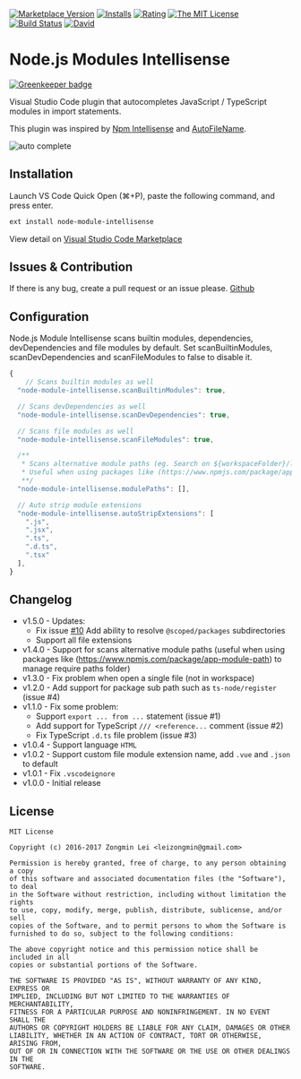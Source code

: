 [![Marketplace Version](https://vsmarketplacebadge.apphb.com/version/leizongmin.node-module-intellisense.svg)](https://marketplace.visualstudio.com/items?itemName=leizongmin.node-module-intellisense)
[![Installs](https://vsmarketplacebadge.apphb.com/installs/leizongmin.node-module-intellisense.svg)](https://marketplace.visualstudio.com/items?itemName=leizongmin.node-module-intellisense)
[![Rating](https://vsmarketplacebadge.apphb.com/rating/leizongmin.node-module-intellisense.svg)](https://marketplace.visualstudio.com/items?itemName=leizongmin.node-module-intellisense)
[![The MIT License](https://img.shields.io/badge/license-MIT-orange.svg?style=flat-square)](https://opensource.org/licenses/MIT)
[![Build Status](https://img.shields.io/travis/leizongmin/vscode-node-module-intellisense.svg)](https://travis-ci.org/leizongmin/vscode-node-module-intellisense)
[![David](https://img.shields.io/david/leizongmin/vscode-node-module-intellisense.svg?style=flat-square)](https://david-dm.org/leizongmin/vscode-node-module-intellisense)

# Node.js Modules Intellisense

[![Greenkeeper badge](https://badges.greenkeeper.io/leizongmin/vscode-node-module-intellisense.svg)](https://greenkeeper.io/)

Visual Studio Code plugin that autocompletes JavaScript / TypeScript modules in import statements.

This plugin was inspired by [Npm Intellisense](https://github.com/ChristianKohler/NpmIntellisense) and [AutoFileName](https://github.com/s6323859/vscode-autofilename).

![auto complete](https://github.com/leizongmin/vscode-node-module-intellisense/raw/master/images/auto_complete.gif)

## Installation

Launch VS Code Quick Open (⌘+P), paste the following command, and press enter.

```bash
ext install node-module-intellisense
```

View detail on [Visual Studio Code Marketplace](https://marketplace.visualstudio.com/items?itemName=leizongmin.node-module-intellisense)

## Issues & Contribution

If there is any bug, create a pull request or an issue please.
[Github](https://github.com/leizongmin/vscode-node-module-intellisense)

## Configuration

Node.js Module Intellisense scans builtin modules, dependencies, devDependencies and file modules by default.
Set scanBuiltinModules, scanDevDependencies and scanFileModules to false to disable it.

```javascript
{
	// Scans builtin modules as well
  "node-module-intellisense.scanBuiltinModules": true,

  // Scans devDependencies as well
  "node-module-intellisense.scanDevDependencies": true,

  // Scans file modules as well
  "node-module-intellisense.scanFileModules": true,

  /**
   * Scans alternative module paths (eg. Search on ${workspaceFolder}/lib).
   * Useful when using packages like (https://www.npmjs.com/package/app-module-path) to manage require paths folder.
   **/
  "node-module-intellisense.modulePaths": [],

  // Auto strip module extensions
  "node-module-intellisense.autoStripExtensions": [
    ".js",
    ".jsx",
    ".ts",
    ".d.ts",
    ".tsx"
  ],
}
```

## Changelog

* v1.5.0 - Updates:
  * Fix issue [#10](https://github.com/leizongmin/vscode-node-module-intellisense/issues/10) Add ability to resolve `@scoped/packages` subdirectories
  * Support all file extensions
* v1.4.0 - Support for scans alternative module paths (useful when using packages like (https://www.npmjs.com/package/app-module-path) to manage require paths folder)
* v1.3.0 - Fix problem when open a single file (not in workspace)
* v1.2.0 - Add support for package sub path such as `ts-node/register` (issue #4)
* v1.1.0 - Fix some problem:
  * Support `export ... from ...` statement (issue #1)
  * Add support for TypeScript `/// <reference...` comment (issue #2)
  * Fix TypeScript `.d.ts` file problem (issue #3)
* v1.0.4 - Support language `HTML`
* v1.0.2 - Support custom file module extension name, add `.vue` and `.json` to default
* v1.0.1 - Fix `.vscodeignore`
* v1.0.0 - Initial release

## License

```
MIT License

Copyright (c) 2016-2017 Zongmin Lei <leizongmin@gmail.com>

Permission is hereby granted, free of charge, to any person obtaining a copy
of this software and associated documentation files (the "Software"), to deal
in the Software without restriction, including without limitation the rights
to use, copy, modify, merge, publish, distribute, sublicense, and/or sell
copies of the Software, and to permit persons to whom the Software is
furnished to do so, subject to the following conditions:

The above copyright notice and this permission notice shall be included in all
copies or substantial portions of the Software.

THE SOFTWARE IS PROVIDED "AS IS", WITHOUT WARRANTY OF ANY KIND, EXPRESS OR
IMPLIED, INCLUDING BUT NOT LIMITED TO THE WARRANTIES OF MERCHANTABILITY,
FITNESS FOR A PARTICULAR PURPOSE AND NONINFRINGEMENT. IN NO EVENT SHALL THE
AUTHORS OR COPYRIGHT HOLDERS BE LIABLE FOR ANY CLAIM, DAMAGES OR OTHER
LIABILITY, WHETHER IN AN ACTION OF CONTRACT, TORT OR OTHERWISE, ARISING FROM,
OUT OF OR IN CONNECTION WITH THE SOFTWARE OR THE USE OR OTHER DEALINGS IN THE
SOFTWARE.
```
